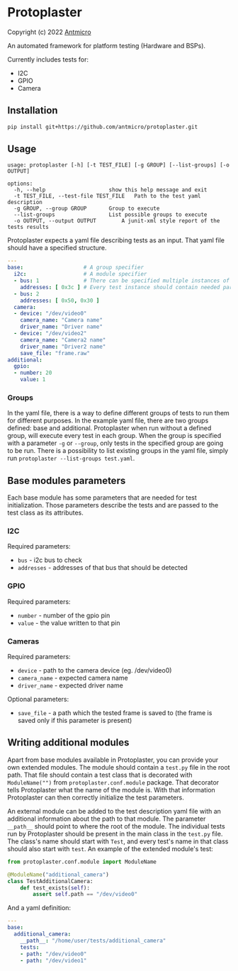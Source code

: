 # Protoplaster

Copyright (c) 2022 [Antmicro](https://www.antmicro.com)

An automated framework for platform testing (Hardware and BSPs).

Currently includes tests for:

* I2C
* GPIO
* Camera

## Installation
```bash
pip install git+https://github.com/antmicro/protoplaster.git
```

## Usage

```
usage: protoplaster [-h] [-t TEST_FILE] [-g GROUP] [--list-groups] [-o OUTPUT]

options:
  -h, --help            		show this help message and exit
  -t TEST_FILE, --test-file TEST_FILE	Path to the test yaml description
  -g GROUP, --group GROUP		Group to execute
  --list-groups         		List possible groups to execute
  -o OUTPUT, --output OUTPUT		A junit-xml style report of the tests results
```

Protoplaster expects a yaml file describing tests as an input. That yaml file should have a specified structure.

```yaml
---
base:                   # A group specifier
  i2c:                  # A module specifier
  - bus: 1              # There can be specified multiple instances of tests in one module
    addresses: [ 0x3c ] # Every test instance should contain needed parameters to initialize the test
  - bus: 2
    addresses: [ 0x50, 0x30 ]
  camera:
  - device: "/dev/video0"
    camera_name: "Camera name"
    driver_name: "Driver name"
  - device: "/dev/video2"
    camera_name: "Camera2 name"
    driver_name: "Driver2 name"
    save_file: "frame.raw"
additional:
  gpio:
  - number: 20
    value: 1
```

### Groups
In the yaml file, there is a way to define different groups of tests to run them for different purposes. In the example yaml file, there are two groups defined: base and additional. Protoplaster when run without a defined group, will execute every test in each group. When the group is specified with a parameter `-g` or `--group`, only tests in the specified group are going to be run. There is a possibility to list existing groups in the yaml file, simply run `protoplaster --list-groups test.yaml`.

## Base modules parameters
Each base module has some parameters that are needed for test initialization. Those parameters describe the tests and are passed to the test class as its attributes.

### I2C
Required parameters:

* `bus` - i2c bus to check
* `addresses` - addresses of that bus that should be detected

### GPIO
Required parameters:

* `number` - number of the gpio pin
* `value` - the value written to that pin

### Cameras
Required parameters:

* `device` - path to the camera device (eg. /dev/video0)
* `camera_name` - expected camera name
* `driver_name` - expected driver name

Optional parameters:

* `save_file` - a path which the tested frame is saved to (the frame is saved only if this parameter is present)

## Writing additional modules
Apart from base modules available in Protoplaster, you can provide your own extended modules. The module should contain a `test.py` file in the root path. That file should contain a test class that is decorated with `ModuleName("")` from `protoplaster.conf.module` package. That decorator tells Protoplaster what the name of the module is. With that information Protoplaster can then correctly initialize the test parameters.

An external module can be added to the test description yaml file with an additional information about the path to that module. The parameter `__path__` should point to where the root of the module. The individual tests run by Protoplaster should be present in the main class in the `test.py` file. The class's name should start with `Test`, and every test's name in that class should also start with `test`. An example of the extended module's test:

```python
from protoplaster.conf.module import ModuleName

@ModuleName("additional_camera")
class TestAdditionalCamera:
    def test_exists(self):
    	assert self.path == "/dev/video0"
```

And a yaml definition:

```yaml
---
base:
  additional_camera:
    __path__: "/home/user/tests/additional_camera"
    tests:
    - path: "/dev/video0"
    - path: "/dev/video1"
```
